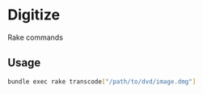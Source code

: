 # Digitize

Rake commands

## Usage

```bash
bundle exec rake transcode["/path/to/dvd/image.dmg"]
```
